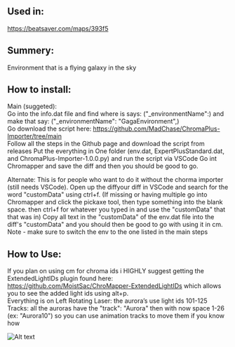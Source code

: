## Used in:  
https://beatsaver.com/maps/393f5 

## Summery:  
Environment that is a flying galaxy in the sky

## How to install:  
Main (suggeted):   
Go into the info.dat file and find where is says: ("_environmentName":) and make that say: ("_environmentName": "GagaEnvironment",)   
Go download the script here: https://github.com/MadChase/ChromaPlus-Importer/tree/main   
Follow all the steps in the Github page and download the script from releases
Put the everything in One folder (env.dat, ExpertPlusStandard.dat, and ChromaPlus-Importer-1.0.0.py) and run the script via VSCode
Go int Chromapper and save the diff and then you should be good to go.

Alternate:
This is for people who want to do it without the chorma importer (still needs VSCode).
Open up the diffyour diff in VSCode and search for the word "customData" using ctrl+f.
(If missing or having multiple go into Chromapper and click the pickaxe tool, then type something into the blank space. then ctrl+f for whatever you typed in and use the "customData" that that was in)
Copy all text in the "customData" of the env.dat file into the diff's "customData" and you should then be good to go with using it in cm.
Note - make sure to switch the env to the one listed in the main steps

## How to Use:  
If you plan on using cm for chroma ids i HIGHLY suggest getting the ExtendedLightIDs plugin found here: https://github.com/MoistSac/ChroMapper-ExtendedLightIDs which allows you to see the added light ids using alt+p.   
Everything is on Left Rotating Laser: the aurora’s use light ids 101-125  
Tracks: all the auroras have the "track": "Aurora" then with now space 1-26 (ex: "Aurora10") so you can use animation tracks to move them if you know how  


![Alt text](PIC.png)
